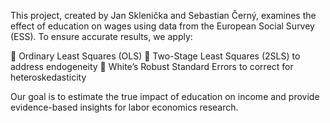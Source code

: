 This project, created by Jan Sklenička and Sebastian Černý, examines the effect of education on wages using data from the European Social Survey (ESS). To ensure accurate results, we apply:

🔹 Ordinary Least Squares (OLS)
🔹 Two-Stage Least Squares (2SLS) to address endogeneity
🔹 White’s Robust Standard Errors to correct for heteroskedasticity

Our goal is to estimate the true impact of education on income and provide evidence-based insights for labor economics research.
